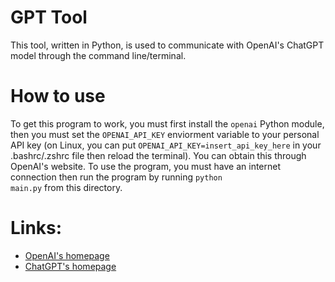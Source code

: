 # GPT Tool

This tool, written in Python, is used to communicate with OpenAI's ChatGPT model through the command line/terminal.

# How to use

To get this program to work, you must first install the <code>openai</code> Python module, then you must set the <code>OPENAI_API_KEY</code> enviorment variable to your personal API key (on Linux, you can put <code>OPENAI_API_KEY=insert_api_key_here</code> in your .bashrc/.zshrc file then reload the terminal). You can obtain this through OpenAI's website.
To use the program, you must have an internet connection then run the program by running <code>python main.py</code> from this directory.

# Links:

- [OpenAI's homepage](https://openai.com/)
- [ChatGPT's homepage](https://openai.com/blog/chatgpt/)
